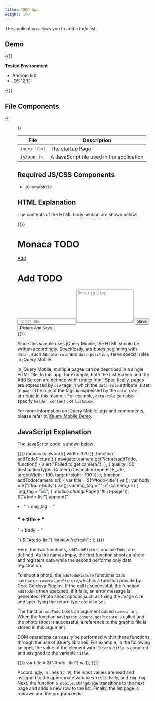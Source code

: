 ```yaml
---
title: TODO App
weight: 100
---
```


The application allows you to add a todo list.

## Demo 

{{<import pid="5c1abdbae78885fe687f60aa" title="TODO App">}}

**Tested Environment**

- Android 9.0
- iOS 12.1.1

{{<iframeApp src="https://monaca.github.io/project-templates/19-todo-app/www/index.html">}}

## File Components                                           

{{<figure src="/images/sampleapp/todo/1.png">}}                                
                                                                                            
| File | Description |
|------|-------------|
| `index.html` | The startup Page |
| `js/app.js` | A JavaScript file used in the application |

## Required JS/CSS Components
  
- `jQuerymobile`   

## HTML Explanation

The contents of the HTML body section are shown below:

{{<highlight html>}}
<div data-role="page" id="list-page">
  <div data-role="header" data-position="fixed">
    <h1>Monaca TODO</h1>
    <a href="#add-page" data-icon="add" class="ui-btn-right">Add</a>
  </div>
  <div data-role="content">
    <ul data-role="listview" data-inset="true" id="todo-list"></ul>
  </div>
</div>
<div data-role="page" id="add-page">
  <div data-role="header">
    <h1>Add TODO</h1>
  </div>
  <div data-role="content">
    <input id="todo-title" type="text" placeholder="TODO Title">
    <textarea id="todo-body" style="height: 8em" placeholder="Description"></textarea>
    <input id="add-button" type="button" value="Save" onclick="addTodo()">
    <input id="add-button" type="button" value="Picture And Save" onclick="addTodoPicture()"  data-theme="b">
  </div>
</div>
{{</highlight>}}

Since this sample uses jQuery Mobile, the HTML should be written
accordingly. Specifically, attributes beginning with `data-`, such as
`data-role` and `data-position`, serve special roles in jQuery Mobile.

In jQuery Mobile, multiple pages can be described in a single HTML file.
In this app, for example, both the List Screen and the Add Screen are
defined within index.html. Specifically, pages are expressed by `div`
tags in which the `data-role` attribute is set to `page`. The role of
the tags is expressed by the `data-role` attribute in this manner. For
example, `data-role` can also specify `header`, `content` , or
`listview`.

For more information on jQuery Mobile tags and components, please refer
to [jQuery Mobile Demo](http://jquerymobile.com/demos/1.2.0/).

## JavaScript Explanation

The JavaScript code is shown below:

{{<highlight javascript>}}
monaca.viewport({ width: 320 });
function addTodoPicture() {
  navigator.camera.getPicture(addTodo,
  function() {
    alert("Failed to get camera.");
  }, {
    quality : 50,
    destinationType : Camera.DestinationType.FILE_URI,
    targetWidth : 100,
    targetHeight : 100
  });
};
function addTodo(camera_url) {
  var title = $("#todo-title").val();
  var body = $("#todo-body").val();
  var img_tag = "";
  if (camera_url) {
    img_tag = "<img src='" + camera_url + "'>";
  }
  $.mobile.changePage($("#list-page"));
  $("#todo-list").append("<li>" + img_tag + "<h3>" + title + "</h3><p>" + body + "</p></li>")
  $("#todo-list").listview('refresh');
};
{{</highlight>}}

Here, the two functions, `addTodoPicture` and `addTodo`, are defined. As
the names imply, the first function shoots a photo and registers data
while the second performs only data registration.

To shoot a photo, the `addTodoPicture` functions calls
`navigator.camera.getPicture`,which is a function provide by Core
Cordova Plugins. If the call is successful, the function `addTodo` is
then executed. if it fails, an error message is generated. Photo shoot
options such as fixing the image size and specifying the return type are
also set.

The function `addTodo` takes an argument called `camera_url`. When the
function `navigator.camera.getPicture` is called and the photo shoot is
successful, a reference to the graphic file is stored in this argument.

DOM operations can easily be performed within these functions through
the use of jQuery libraries. For example, in the following snippet, the
value of the element with ID `todo-title` is acquired and assigned to
the variable `title`.

{{<highlight javascript>}}
var title = $("#todo-title").val();
{{</highlight>}}

Accordingly, in lines `14-19`, the input values are read and assigned to
the appropriate variables `title`, `body`, and `img_tag`. Next, the
function `$.mobile.changePage` transitions to the next page and adds a
new row to the list. Finally, the list page is redrawn and the program
ends.
